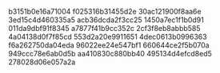 b3151b0e16a71004
f025316b31455d2e
30ac121900f8aa6e
3ed15c4d460335a5
acb36dcda2f3cc25
1450a7ec1f1b0d91
011da9dbf91f8345
a7877f41b9cc352c
2cf3f8eb8abbb585
4a04138d0f7f85cd
553d2a20e9911651
4dec0613b0996363
f6a262750da04eda
96022ee24e547bf1
660644ce2f5b070a
949ccc78e6ab0d5b
aa410830c880bb40
495134d4efcd8ed5
278028d06e057a2a
